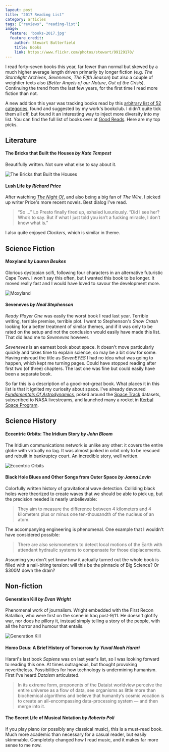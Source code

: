 ```yaml
---
layout: post
title: "2017 Reading List"
category: articles
tags: ["reviews", "reading-list"]
image:
  feature: 'books-2017.jpg'
  feature_credit:
    author: Stewart Butterfield
    title: Books
    link: https://www.flickr.com/photos/stewart/99129170/
---
```


I read forty-seven books this year, far fewer than normal but skewed by a much higher average length driven primarily by longer fiction (e.g. _The Stormlight Archives_, _Seveneves_, _The Fifth Season_) but also a couple of weightier texts also (_Better Angels of our Nature_, _Out of the Crisis_). Continuing the trend from the last few years, for the first time I read more fiction than not.

A new addition this year was tracking books read by this [arbitrary list of 52 categories](https://docs.google.com/spreadsheets/d/1k2NNb8bPsquzL9LCroM-2IMhrTeYv5bSGju1Y6maii0/edit#gid=0), found and suggested by my work's bookclub. I didn't quite tick them all off, but found it an interesting way to inject more diversity into my list. You can find the full list of books over at [Good Reads](https://www.goodreads.com/review/list/2875383-xavier-shay?utf8=%E2%9C%93&read_at=2017&view=covers&per_page=100). Here are my top picks.

## Literature

#### The Bricks that Built the Houses _by Kate Tempest_

Beautifully written. Not sure what else to say about it.

![The Bricks that Built the Houses](/images/the-bricks-that-built-the-houses.jpg)

#### Lush Life _by Richard Price_

After watching [_The Night Of_](https://www.hbo.com/the-night-of), and also being a big fan of _The Wire_, I picked up writer Price's more recent novels. Best dialog I've read.

> “So …” Lo Presto finally fired up, exhaled luxuriously. “Did I see her? Who’s to say. But if what I just told you isn’t a fucking miracle, I don’t know what is.”

I also quite enjoyed _Clockers_, which is similar in theme.

## Science Fiction

#### Moxyland _by Lauren Beukes_

Glorious dystopian scifi, following four characters in an alternative futuristic Cape Town. I won't say this often, but I wanted this book to be longer. It moved really fast and I would have loved to savour the development more.

![Moxyland](/images/moxyland.jpg)

#### Seveneves _by Neal Stephenson_

_Ready Player One_ was easily the worst book I read last year. Terrible
writing, terrible premise, terrible plot. I went to Stephenson's _Snow Crash_
looking for a better treatment of similar themes, and if it was only to be
rated on the setup and not the conclusion would easily have made this list.
That did lead me to _Seveneves_ however.

_Seveneves_ is an earnest book about space. It doesn't move particularly
quickly and takes time to explain science, so may be a bit slow for some.
Having misread the title as _SevenEYES_ I had no idea what was going to happen,
which kept me turning pages. Could have stopped reading after first two (of
three) chapters. The last one was fine but could easily have been a separate
book.

So far this is a description of a good-not-great book. What places it in this list is that it ignited my curiosity about space. I've already devoured [_Fundamentals Of Astrodynamics_](https://www.amazon.com/Fundamentals-Astrodynamics-Dover-Aeronautical-Engineering/dp/0486600610), poked around the [Space Track](https://www.space-track.org) datasets, subscribed to NASA livestreams,  and launched many a rocket in [Kerbal Space Program](https://kerbalspaceprogram.com/).

## Science History

#### Eccentric Orbits: The Iridium Story _by John Bloom_

The Iridium communications network is unlike any other: it covers the entire globe with virtually no lag. It was almost junked in orbit only to be rescued and rebuilt in bankruptcy court. An incredible story, well written.

![Eccentric Orbits](/images/eccentric-orbits.jpg)

#### Black Hole Blues and Other Songs from Outer Space _by Janna Levin_

Colorfully written history of gravitational wave detection. Colliding black holes were theorized to create waves that we should be able to pick up, but the precision needed is nearly unbelievable:

> They aim to measure the difference between 4 kilometers and 4 kilometers plus or minus one ten-thousandth of the nucleus of an atom.

The accompanying engineering is phenomenal. One example that I wouldn't have considered possible:

> There are also seismometers to detect local motions of the Earth with attendant hydraulic systems to compensate for those displacements.

Assuming you don't yet know how it actually turned out the whole book is filled with a nail-biting tension: will this be the pinnacle of Big Science? Or $300M down the drain?


## Non-fiction

#### Generation Kill _by Evan Wright_

Phenomenal work of journalism. Wright embedded with the First Recon Batallion, who were first on the scene in Iraq post-9/11. He doesn't glofify war, nor does he pillory it, instead simply telling a story of the people, with all the horror and humour that entails.

![Generation Kill](/images/generation-kill.jpg)

#### Homo Deus: A Brief History of Tomorrow _by Yuval Noah Harari_

Harari's last book _Sapiens_ was on last year's list, so I was looking forward to reading this one. At times outrageous, but thought provoking nevertheless. Possibilities for how technology is undermining humanism. First I've heard _Dataism_ articulated.

> In its extreme form, proponents of the Dataist worldview perceive the entire universe as a flow of data, see organisms as little more than biochemical algorithms and believe that humanity’s cosmic vocation is to create an all-encompassing data-processing system — and then merge into it.

#### The Secret Life of Musical Notation _by Roberto Poli_

If you play piano (or possibly any classical music), this is a must-read book.
Much more academic than necessary for a casual reader, but easily skimmable.
Completety changed how I read music, and it makes far more sense to me now.

